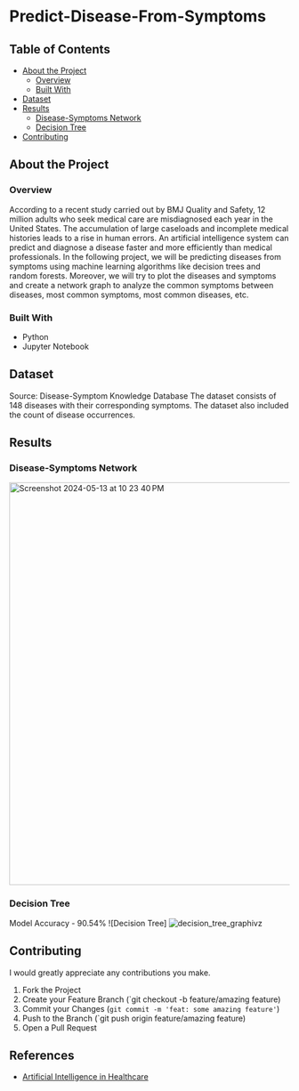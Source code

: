 # Predict-Disease-From-Symptoms

## Table of Contents
- [About the Project](#about-the-project)
  - [Overview](#overview)
  - [Built With](#built-with)
- [Dataset](#dataset)
- [Results](#results)
  - [Disease-Symptoms Network](#disease-symptoms-network)
  - [Decision Tree](#decision-tree)
- [Contributing](#contributing)

## About the Project


### Overview
According to a recent study carried out by BMJ Quality and Safety, 12 million adults who seek medical care are misdiagnosed each year in the United States. The accumulation of large caseloads and incomplete medical histories leads to a rise in human errors. An artificial intelligence system can predict and diagnose a disease faster and more efficiently than medical professionals. In the following project, we will be predicting diseases from symptoms using machine learning algorithms like decision trees and random forests. Moreover, we will try to plot the diseases and symptoms and create a network graph to analyze the common symptoms between diseases, most common symptoms, most common diseases, etc.

### Built With
- Python
- Jupyter Notebook

## Dataset
Source: Disease-Symptom Knowledge Database
The dataset consists of 148 diseases with their corresponding symptoms. The dataset also included the count of disease occurrences.

## Results

### Disease-Symptoms Network
<img width="724" alt="Screenshot 2024-05-13 at 10 23 40 PM" src="https://github.com/naresy/Disease_prediction/assets/45518442/41c63754-3d08-4f92-8b56-700acbd86aff">

### Decision Tree
Model Accuracy - 90.54%
![Decision Tree]
![decision_tree_graphivz](https://github.com/naresy/Disease_prediction/assets/45518442/fba6692a-afeb-4e1b-aeaa-d92a439592e3)


## Contributing
I would greatly appreciate any contributions you make.
1. Fork the Project
2. Create your Feature Branch (`git checkout -b feature/amazing feature)
3. Commit your Changes (`git commit -m 'feat: some amazing feature'`)
4. Push to the Branch (`git push origin feature/amazing feature)
5. Open a Pull Request

## References
- [Artificial Intelligence in Healthcare](https://builtin.com/artificial-intelligence/artificial-intelligence-healthcare)

